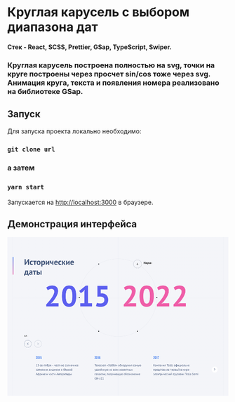 # Круглая карусель с выбором диапазона дат

#### Стек - React, SCSS, Prettier, GSap, TypeScript, Swiper.

### Круглая карусель построена полностью на svg, точки на круге построены через просчет sin/cos тоже через svg. Анимация круга, текста и появления номера реализовано на библиотеке GSap.

## Запуск

Для запуска проекта локально необходимо:
### `git clone url`

### а затем

### `yarn start`

Запускается на [http://localhost:3000](http://localhost:3000) в браузере.

## Демонстрация интерфейса
<img src="./public/screens/img.png" alt="screen img">
